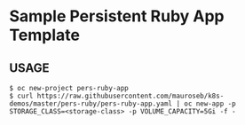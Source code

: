 # Sample Persistent Ruby App Template

## USAGE

~~~
$ oc new-project pers-ruby-app
$ curl https://raw.githubusercontent.com/mauroseb/k8s-demos/master/pers-ruby/pers-ruby-app.yaml | oc new-app -p STORAGE_CLASS=<storage-class> -p VOLUME_CAPACITY=5Gi -f -
~~~

